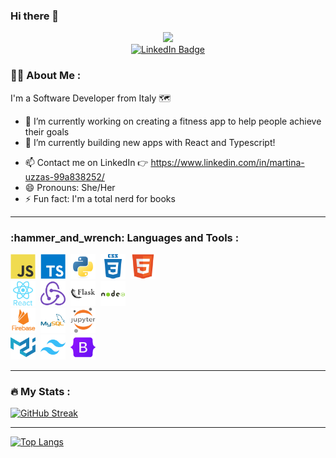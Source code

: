 ### Hi there 👋

<div id="header" align="center">
  <img src="https://media.giphy.com/media/LMcB8XospGZO8UQq87/giphy.gif" width="300"/>
</div>
<div id="badges" align="center">
 <a href="https://www.linkedin.com/in/martina-uzzas-99a838252/">
    <img src="https://img.shields.io/badge/LinkedIn-blue?style=for-the-badge&logo=linkedin&logoColor=white" alt="LinkedIn Badge"/>
  </a>
</div>

### :woman_technologist: About Me :
I'm a Software Developer from Italy :world_map:
- 🔭 I’m currently working on creating a fitness app to help people achieve their goals
- 🌱 I’m currently building new apps with React and Typescript!
<!-- - 🤔 I’m looking for landing my first job as a software developer! -->
- 📫 Contact me on LinkedIn :point_right: https://www.linkedin.com/in/martina-uzzas-99a838252/
- 😄 Pronouns: She/Her
- ⚡ Fun fact: I'm a total nerd for books

---
<h3>
:hammer_and_wrench: Languages and Tools :
</h3>
<div>
  <img src="https://github.com/devicons/devicon/blob/master/icons/javascript/javascript-original.svg" title="JavaScript" alt="JavaScript" width="40"        height="40"/>&nbsp;
  <img src="https://github.com/devicons/devicon/blob/master/icons/typescript/typescript-plain.svg" title="Typescript"  alt="Typescript" width="40" height="40"/>&nbsp;
  <img src="https://github.com/devicons/devicon/blob/master/icons/python/python-original.svg" title="Python" **alt="Python" width="40" height="40"/>&nbsp;
  <img src="https://github.com/devicons/devicon/blob/master/icons/css3/css3-plain-wordmark.svg"  title="CSS3" alt="CSS" width="40" height="40"/>&nbsp;
  <img src="https://github.com/devicons/devicon/blob/master/icons/html5/html5-original.svg" title="HTML5" alt="HTML" width="40" height="40"/>&nbsp;
</div>
<div>
  <img src="https://github.com/devicons/devicon/blob/master/icons/react/react-original-wordmark.svg" title="React" alt="React" width="40" height="40"/>&nbsp;
  <img src="https://github.com/devicons/devicon/blob/master/icons/redux/redux-original.svg" title="Redux" alt="Redux " width="40" height="40"/>&nbsp;
  <img src="https://github.com/devicons/devicon/blob/master/icons/flask/flask-original-wordmark.svg" title="Flask"  alt="Flask" width="40" height="40"/>&nbsp;
  <img src="https://github.com/devicons/devicon/blob/master/icons/nodejs/nodejs-original-wordmark.svg" title="NodeJS" alt="NodeJS" width="40" height="40"/>&nbsp;
</div>
<div>
  <img src="https://github.com/devicons/devicon/blob/master/icons/firebase/firebase-plain-wordmark.svg" title="Firebase" alt="Firebase" width="40" height="40"/>&nbsp;
  <img src="https://github.com/devicons/devicon/blob/master/icons/mysql/mysql-original-wordmark.svg" title="MySQL"  alt="MySQL" width="40" height="40"/>&nbsp;
  <img src="https://github.com/devicons/devicon/blob/master/icons/jupyter/jupyter-original-wordmark.svg" title="Jupyter" alt="Jupyter" width="40" height="40"/>&nbsp;
</div>
<div >
  <img src="https://github.com/devicons/devicon/blob/master/icons/materialui/materialui-original.svg" title="Material UI" alt="Material UI" width="40" height="40"/>&nbsp;
  <img src="https://github.com/devicons/devicon/blob/master/icons/tailwindcss/tailwindcss-plain.svg" title="Tailwind CSS" alt="Tailwind CSS" width="40" height="40"/>&nbsp;
  <img src="https://github.com/devicons/devicon/blob/master/icons/bootstrap/bootstrap-original.svg" title="Bootstrap" alt="Bootstrap" width="40" height="40"/>&nbsp;
</div>


---

### :fire: My Stats :
[![GitHub Streak](http://github-readme-streak-stats.herokuapp.com?user=martinauzzas&theme=dark&background=000000)](https://git.io/streak-stats)

---

[![Top Langs](https://github-readme-stats.vercel.app/api/top-langs/?username=martinauzzas&layout=compact&theme=vision-friendly-dark)](https://github.com/anuraghazra/github-readme-stats)

<img src="https://komarev.com/ghpvc/?username=martinauzzas&style=for-the-badge&color=ff69b4" alt=""/>
